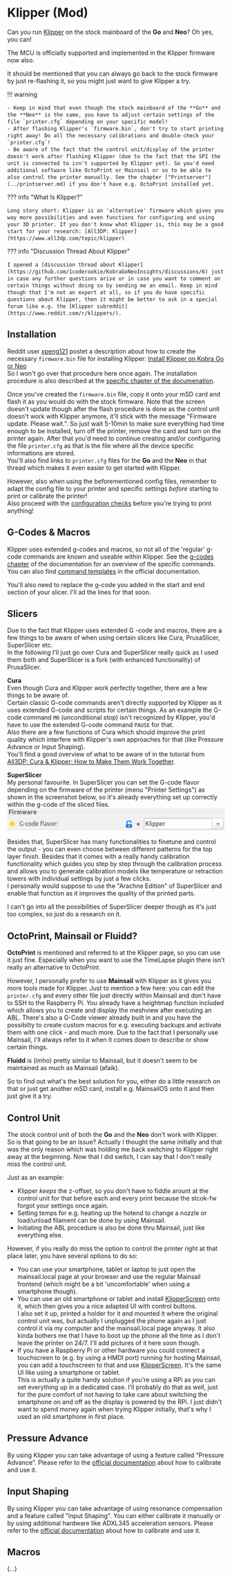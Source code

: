 <link rel=”manifest” href=”docs/manifest.webmanifest”>

# Klipper (Mod)  
  
Can you run [Klipper](https://www.klipper3d.org/) on the stock mainboard of the **Go** and **Neo**? Oh yes, you can!  

The MCU is officially supported and implemented in the Klipper firmware now also.  
    
It should be mentioned that you can always go back to the stock firmware by just re-flashing it, so you might just want to give Klipper a try. 
       
!!! warning  
  
    - Keep in mind that even though the stock mainboard of the **Go** and the **Neo** is the same, you have to adjust certain settings of the file `printer.cfg` depending on your specific model!  
    - After flashing Klipper's `firmware.bin`, don't try to start printing right away! Do all the necessary calibrations and double-check your `printer.cfg`!
    - Be aware of the fact that the control unit/display of the printer doesn't work after flashing Klipper (due to the fact that the SPI the unit is connected to isn't supported by Klipper yet). So you'd need additional software like OctoPrint or Mainsail or so to be able to also control the printer manually. See the chapter ["Printserver"](../printserver.md) if you don't have e.g. OctoPrint installed yet.    

??? info "What Is Klipper?"

    Long story short: Klipper is an 'alternative' firmware which gives you way more possibilities and even functions for configuring and using your 3D printer. If you don't know what Klipper is, this may be a good start for your research: [All3DP: Klipper](https://www.all3dp.com/topic/klipper)  

??? info "Discussion Thread About Klipper"

    I opened a [discussion thread about Klipper](https://github.com/1coderookie/KobraGoNeoInsights/discussions/6) just in case any further questions arise or in case you want to comment on certain things without doing so by sending me an email. Keep in mind though that I'm not an expert at all, so if you do have specific questions about Klipper, then it might be better to ask in a special forum like e.g. the [Klipper subreddit](https://www.reddit.com/r/klippers/).  
  
## Installation
Reddit user [xpeng121](https://www.reddit.com/user/xpeng121/) postet a description about how to create the necessary `firmware.bin` file for installing Klipper: [Install Klipper on Kobra Go or Neo](https://www.reddit.com/r/anycubic/comments/10cwm16/install_klipper_on_kobra_go_or_neo/)  
So I won't go over that procedure here once again. The installation procedure is also described at the [specific chapter of the documenation](https://www.klipper3d.org/Installation.html).
  
Once you've created the `firmware.bin` file, copy it onto your mSD card and flash it as you would do with the stock firmware. Note that the screen doesn't update though after the flash procedure is done as the control unit doesn't work with Klipper anymore, it'll stick with the message "Firmware update. Please wait.". So just wait 5-10min to make sure everything had time enough to be installed, turn off the printer, remove the card and turn on the printer again. After that you'd need to continue creating and/or configuring the file `printer.cfg` as that is the file where all the device specific informations are stored.    
You'll also find links to `printer.cfg` files for the **Go** and the **Neo** in that thread which makes it even easier to get started with Klipper.  
  
However, also when using the beforementioned config files, remember to adapt the config file to your printer and specific settings *before* starting to print or calibrate the printer!  
Also proceed with the [configuration checks](https://www.klipper3d.org/Config_checks.html) before you're trying to print anything!      
   
## G-Codes & Macros
Klipper uses extended g-codes and macros, so not all of the 'regular' g-code commands are known and useable within Klipper. See the [g-codes chapter](https://www.klipper3d.org/G-Codes.html) of the documentation for an overview of the specific commands.  
You can also find [command templates](https://www.klipper3d.org/Command_Templates.html) in the official documentation.  
  
You'll also need to replace the g-code you added in the start and end section of your slicer. I'll ad the lines for that soon.   
    
## Slicers
Due to the fact that Klipper uses extended G -code and macros, there are a few things to be aware of when using certain slicers like Cura, PrusaSlicer, SuperSlicer etc.  
In the following I'll just go over Cura and SuperSlicer really quick as I used them both and SuperSlicer is a fork (with enhanced functionality) of PrusaSlicer.  

**Cura**  
Even though Cura and Klipper work perfectly together, there are a few things to be aware of.  
Certain classic G-code commands aren't directly supported by Klipper as it uses extended G-code and scripts for certain things. As an example the G-code command `M0` (unconditional stop) isn't recognized by Klipper, you'd have to use the extended G-code command `PAUSE` for that.  
Also there are a few functions of Cura which should improve the print quality which interfere with Klipper's own approaches for that (like Pressure Advance or Input Shaping).  
You'll find a good overview of what to be aware of in the tutorial from [All3DP: Cura & Klipper: How to Make Them Work Together](https://www.all3dp.com/2/cura-klipper-tutorial).
 
**SuperSlicer**  
My personal favourite. In SuperSlicer you can set the G-code flavor depending on the firmware of the printer (menu "Printer Settings") as shown in the screenshot below, so it's already everything set up correctly within the g-code of the sliced files. <br> ![SuperSlicer firmware](../assets/images/klipperfw_superslicer-flavor.png)
  
Besides that, SuperSlicer has many functionalities to finetune and control the output - you can even choose between different patterns for the top layer finish. Besides that it comes with a really handy calibration functionality which guides you step by step through the calibration process and allows you to generate calibration models like temperature or retraction towers with individual settings by just a few clicks.  
I personally would suppose to use the "Arachne Edition" of SuperSlicer and enable that function as it improves the quality of the printed parts. 

I can't go into all the possibilities of SuperSlicer deeper though as it's just too complex, so just do a research on it.  

## OctoPrint, Mainsail or Fluidd?

**OctoPrint** is mentioned and referred to at the Klipper page, so you can use it just fine. Especially when you want to use the TimeLapse plugin there isn't really an alternative to OctoPrint.  
  
However, I personally prefer to use **Mainsail** with Klipper as it gives you more tools made for Klipper. Just to mention a few here: you can edit the `printer.cfg` and every other file just directly within Mainsail and don't have to SSH to the Raspberry Pi. You already have a heightmap function included which allows you to create and display the meshview after executing an ABL. There's also a G-Code viewer already built in and you have the possibilty to create custom macros for e.g. executing backups and activate them with one click - and much more. Due to the fact that I personally use Mainsail, I'll always refer to it when it comes down to describe or show certain things. 
  
**Fluidd** is (imho) pretty similar to Mainsail, but it doesn't seem to be maintained as much as Mainsail (afaik).  
  
So to find out what's the best solution for you, either do a little research on that or just get another mSD card, install e.g. MainsailOS onto it and then just give it a try.  
    
## Control Unit
The stock control unit of both the **Go** and the **Neo** don't work with Klipper. So is that going to be an issue? Actually I thought the same initially and that was the only reason which was holding me back switching to Klipper right away at the beginning. Now that I did switch, I can say that I don't really miss the control unit. 

Just as an example:  
- Klipper *keeps* the z-offset, so you don't have to fiddle arount at the control unit for that before each and every print because the stcok-fw forgot your settings once again. 
- Setting temps for e.g. heating up the hotend to change a nozzle or load/unload filament can be done by using Mainsail. 
- Initiating the ABL procedure is also be done thru Mainsail, just like everything else.

However, if you really do miss the option to control the printer right at that place later, you have several options to do so:  
- You can use your smartphone, tablet or laptop to just open the mainsail.local page at your browser and use the regular Mainsail frontend (which might be a bit 'uncomfortable' when using a smartphone though).
- You can use an old smartphone or tablet and install [KlipperScreen](https://klipperscreen.readthedocs.io/en/latest/) onto it, which then gives you a nice adapted UI with control buttons.  
  I also set it up, printed a holder for it and mounted it where the original control unit was, but actually I unplugged the phone again as I just control it via my computer and the mainsail.local page anyway. It also kinda bothers me that I have to boot up the phone all the time as I don't leave the printer on 24/7. I'll add pictures of it here soon though.
- If you have a Raspberry Pi or other hardware you could connect a touchscreen to (e.g. by using a HMDI port) running for hosting Mainsail, you can add a touchscreen to that and use [KlipperScreen](https://klipperscreen.readthedocs.io/en/latest/). It's the same UI like using a smartphone or tablet.  
  This is actually a quite handy solution if you're using a RPi as you can set everything up in a dedicated case. I'll probably do that as well, just for the pure comfort of not having to take care about switching the smartphone on and off as the display is powered by the RPi. I just didn't want to spend money again when trying Klipper initially, that's why I used an old smartphone in first place.  
  
## Pressure Advance
By using Klipper you can take advantage of using a feature called "Pressure Advance". Please refer to the [official documentation](https://www.klipper3d.org/Pressure_Advance.html) about how to calibrate and use it.  

## Input Shaping
By using Klipper you can take advantage of using resonance compensation and a feature called "Input Shaping". You can either calibrate it manually or by using additional hardware like ADXL345 acceleration sensors. Please refer to the [official documentation](https://www.klipper3d.org/Resonance_Compensation.html#resonance-compensation) about how to calibrate and use it.

## Macros
(...)

